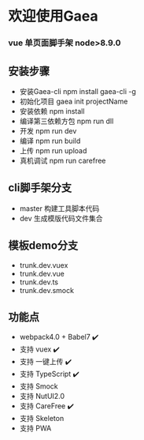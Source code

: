 # 欢迎使用Gaea
### vue 单页面脚手架 node>8.9.0

## 安装步骤
- 安装Gaea-cli  npm install gaea-cli -g
- 初始化项目     gaea init projectName
- 安装依赖 npm install
- 编译第三依赖方包 npm run dll
- 开发  npm run dev
- 编译  npm run build
- 上传  npm run upload
- 真机调试 npm run carefree

## cli脚手架分支
 - master  构建工具脚本代码
 - dev     生成模版代码文件集合

## 模板demo分支
- trunk.dev.vuex    
- trunk.dev.vue     
- trunk.dev.ts      
- trunk.dev.smock   


## 功能点
-  webpack4.0 + Babel7 ✔️ 
-  支持 vuex ✔️      
-  支持 一键上传 ✔️
-  支持 TypeScript ✔️ 
-  支持 Smock
-  支持 NutUI2.0
-  支持 CareFree  ✔️ 
-  支持 Skeleton  
-  支持 PWA   






